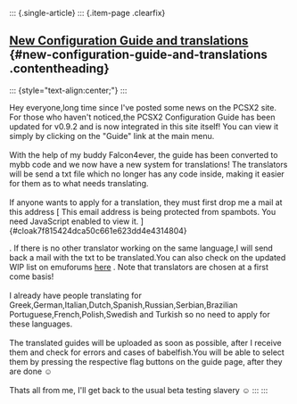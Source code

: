::: {.single-article}
::: {.item-page .clearfix}
## [New Configuration Guide and translations](/154-new-configuration-guide-and-translations.html) {#new-configuration-guide-and-translations .contentheading}

::: {style="text-align:center;"}
:::

Hey everyone,long time since I\'ve posted some news on the PCSX2 site.
For those who haven\'t noticed,the PCSX2 Configuration Guide has been
updated for v0.9.2 and is now integrated in this site itself! You can
view it simply by clicking on the \"Guide\" link at the main menu.\
\
With the help of my buddy Falcon4ever, the guide has been converted to
mybb code and we now have a new system for translations! The translators
will be send a txt file which no longer has any code inside, making it
easier for them as to what needs translating.\
\
If anyone wants to apply for a translation, they must first drop me a
mail at this address [ This email address is being protected from
spambots. You need JavaScript enabled to view it.
]{#cloak7f815424dca50c661e623dd4e4314804}

. If there is no other translator working on the same language,I will
send back a mail with the txt to be translated.You can also check on the
updated WIP list on emuforums
[here](http://forums.ngemu.com/pcsx2-official-forum/58506-pcsx2-configuration-guide.html)
. Note that translators are chosen at a first come basis!\
\
I already have people translating for
Greek,German,Italian,Dutch,Spanish,Russian,Serbian,Brazilian
Portuguese,French,Polish,Swedish and Turkish so no need to apply for
these languages.\
\
The translated guides will be uploaded as soon as possible, after I
receive them and check for errors and cases of babelfish.You will be
able to select them by pressing the respective flag buttons on the guide
page, after they are done
☺️\
\
Thats all from me, I\'ll get back to the usual beta testing slavery
☺️
:::
:::

